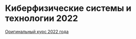 # Киберфизические системы и технологии 2022

[Оригинальный курс 2022 года](https://disk.yandex.ru/d/-CxIXKUHgydmsw)


